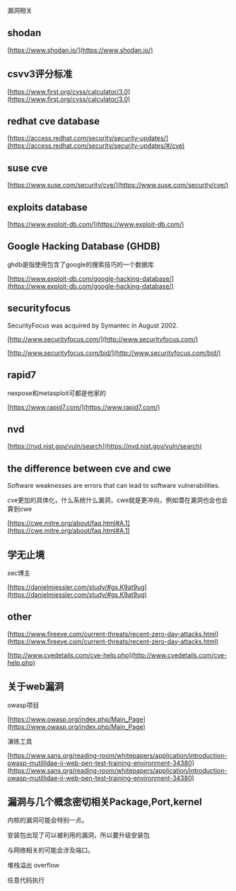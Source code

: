 
漏洞相关
## shodan
[https://www.shodan.io/](https://www.shodan.io/)

## csvv3评分标准

[https://www.first.org/cvss/calculator/3.0](https://www.first.org/cvss/calculator/3.0)

## redhat cve database
[https://access.redhat.com/security/security-updates/](https://access.redhat.com/security/security-updates/#/cve)

## suse cve
[https://www.suse.com/security/cve/](https://www.suse.com/security/cve/)

## exploits database
[https://www.exploit-db.com/](https://www.exploit-db.com/)

## Google Hacking Database (GHDB)
ghdb是指使用包含了google的搜索技巧的一个数据库

[https://www.exploit-db.com/google-hacking-database/](https://www.exploit-db.com/google-hacking-database/)

## securityfocus
SecurityFocus was acquired by Symantec in August 2002.

[http://www.securityfocus.com/](http://www.securityfocus.com/)

[http://www.securityfocus.com/bid/](http://www.securityfocus.com/bid/)

## rapid7
nexpose和metasploit可都是他家的

[https://www.rapid7.com/](https://www.rapid7.com/)

## nvd
[https://nvd.nist.gov/vuln/search](https://nvd.nist.gov/vuln/search)

## the difference between cve and cwe
Software weaknesses are errors that can lead to software vulnerabilities.

cve更加的具体化，什么系统什么漏洞，cwe就是更冲向，例如潜在漏洞也会也会算到cwe

[https://cwe.mitre.org/about/faq.html#A.1](https://cwe.mitre.org/about/faq.html#A.1)
## 学无止境
sec博主

[https://danielmiessler.com/study/#gs.K9at9ug](https://danielmiessler.com/study/#gs.K9at9ug)

## other
[https://www.fireeye.com/current-threats/recent-zero-day-attacks.html](https://www.fireeye.com/current-threats/recent-zero-day-attacks.html)

[http://www.cvedetails.com/cve-help.php](http://www.cvedetails.com/cve-help.php)
## 关于web漏洞
owasp项目

[https://www.owasp.org/index.php/Main_Page](https://www.owasp.org/index.php/Main_Page)

演练工具

[https://www.sans.org/reading-room/whitepapers/application/introduction-owasp-mutillidae-ii-web-pen-test-training-environment-34380](https://www.sans.org/reading-room/whitepapers/application/introduction-owasp-mutillidae-ii-web-pen-test-training-environment-34380)
## 漏洞与几个概念密切相关Package,Port,kernel

内核的漏洞可能会特别一点。

安装包出现了可以被利用的漏洞，所以要升级安装包

与网络相关的可能会涉及端口。

堆栈溢出 overflow

任意代码执行



